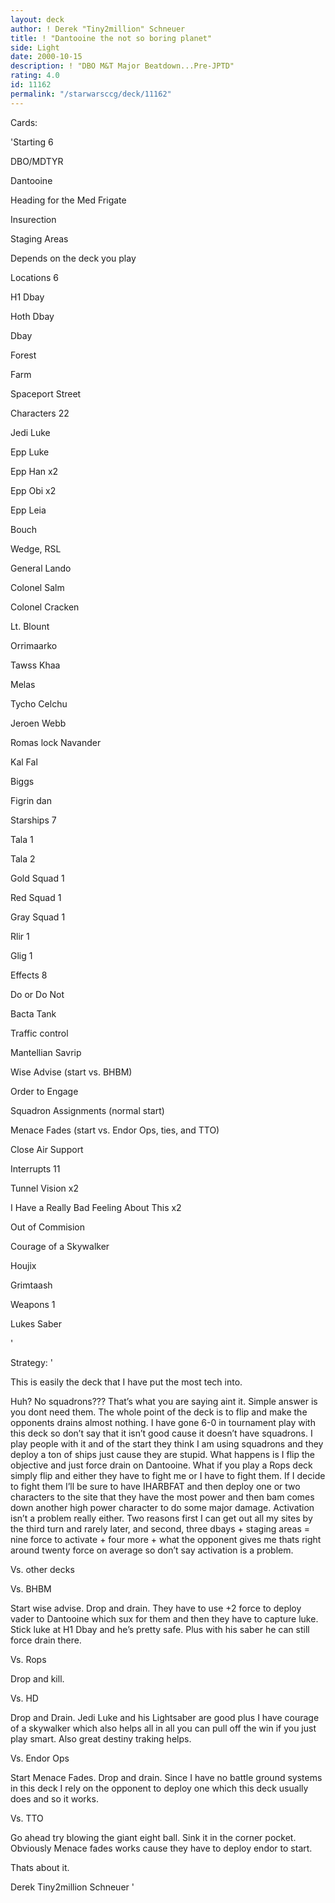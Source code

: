 ```yaml
---
layout: deck
author: ! Derek "Tiny2million" Schneuer
title: ! "Dantooine the not so boring planet"
side: Light
date: 2000-10-15
description: ! "DBO M&T Major Beatdown...Pre-JPTD"
rating: 4.0
id: 11162
permalink: "/starwarsccg/deck/11162"
---
```

Cards: 

'Starting 6 

DBO/MDTYR 

Dantooine 

Heading for the Med Frigate 

Insurection 

Staging Areas 

Depends on the deck you play 


Locations 6 

H1 Dbay 

Hoth Dbay 

 Dbay 

Forest 

Farm 

Spaceport Street 


Characters 22 

Jedi Luke 

Epp Luke 

Epp Han x2 

Epp Obi x2 

Epp Leia 

Bouch 

Wedge, RSL 

General Lando 

Colonel Salm 

Colonel Cracken 

Lt. Blount 

Orrimaarko 

Tawss Khaa 

Melas 

Tycho Celchu 

Jeroen Webb 

Romas lock Navander 

Kal Fal 

Biggs 

Figrin dan 


Starships 7 

Tala 1 

Tala 2 

Gold Squad 1 

Red Squad 1 

Gray Squad 1 

Rlir 1 

Glig 1 

Effects 8 

Do or Do Not 

Bacta Tank 

Traffic control 

Mantellian Savrip 

Wise Advise (start vs. BHBM) 

Order to Engage 

Squadron Assignments (normal start) 

Menace Fades (start vs. Endor Ops, ties, and TTO)

Close Air Support


Interrupts 11 

Tunnel Vision x2 

I Have a Really Bad Feeling About This x2 

Out of Commision 

Courage of a Skywalker 

Houjix 

Grimtaash 



Weapons 1 

Lukes Saber 

'

Strategy: '

This is easily the deck that I have put the most tech into. 



Huh? No squadrons??? That’s what you are saying aint it. Simple answer is you dont need them. The whole point of the deck is to flip and make the opponents drains almost nothing. I have gone 6-0 in tournament play with this deck so don’t say that it isn’t good cause it doesn’t have squadrons. I play people with it and of the start they think I am using squadrons and they deploy a ton of ships just cause they are stupid. What happens is I flip the objective and just force drain on Dantooine. What if you play a Rops deck simply flip and either they have to fight me or I have to fight them. If I decide to fight them I’ll be sure to have IHARBFAT and then deploy one or two characters to the site that they have the most power and then bam comes down another high power character to do some major damage. Activation isn’t a problem really either. Two reasons first I can get out all my sites by the third turn and rarely later, and second, three dbays + staging areas = nine force to activate + four more + what the opponent gives me thats right around twenty force on average so don’t say activation is a problem. 


Vs. other decks 

Vs. BHBM 

Start wise advise. Drop and drain. They have to use +2 force to deploy vader to Dantooine which sux for them and then they have to capture luke. Stick luke at H1 Dbay and he’s pretty safe. Plus with his saber he can still force drain there. 


Vs. Rops 

Drop and kill. 


Vs. HD 

Drop and Drain. Jedi Luke and his Lightsaber are good plus I have courage of a skywalker which also helps all in all you can pull off the win if you just play smart. Also great destiny traking helps. 


Vs. Endor Ops 

Start Menace Fades. Drop and drain. Since I have no battle ground systems in this deck I rely on the opponent to deploy one which this deck usually does and so it works. 


Vs. TTO 

Go ahead try blowing the giant eight ball. Sink it in the corner pocket. Obviously Menace fades works cause they have to deploy endor to start. 


Thats about it. 


Derek Tiny2million Schneuer  '

